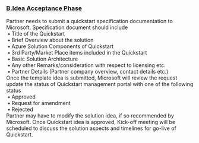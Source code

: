 <h3><u><b>B.Idea Acceptance Phase</b></u></h3>
<p>Partner needs to submit a quickstart specification documentation to Microsoft. 
Specification document should include
<br>
&nbsp;<b>•</b>	Title of the Quickstart</br>
&nbsp;<b>•</b>	Brief Overview about the solution
<br>&nbsp;<b>•</b>	Azure Solution Components of Quickstart</br>
&nbsp;<b>•</b>	3rd Party/Market Place items included in the Quickstart
<br>&nbsp;<b>•</b>	Basic Solution Architecture</br>
&nbsp;<b>•</b>	Any other Remarks/consideration with respect to licensing etc.
<br>&nbsp;<b>•</b>	Partner Details (Partner company overview, contact details etc.)</br>
Once the template idea is submitted, Microsoft will review the request update the status of Quickstart management portal with one of the 
following status
<br>&nbsp;<b>•</b>	Approved</br>
&nbsp;<b>•</b>	Request for amendment 
<br>&nbsp;<b>•</b>	Rejected</br>
Partner may have to modify the solution idea, if so recommended by Microsoft. Once Quickstart idea is approved, Kick-off meeting will be 
scheduled to discuss the solution aspects and timelines for go-live of Quickstart.	
</p>

